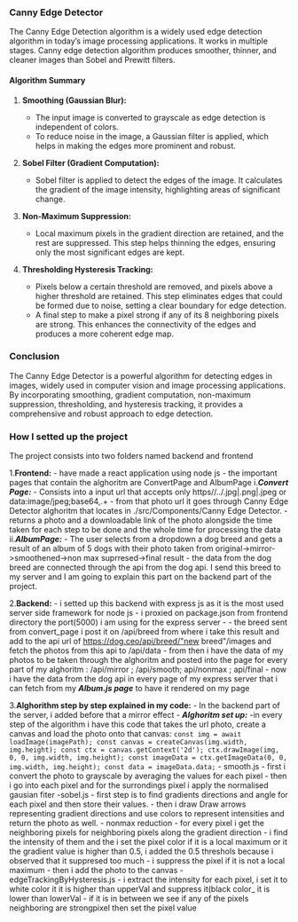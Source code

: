 ### Canny Edge Detector

The Canny Edge Detection algorithm is a widely used edge detection algorithm in today’s image processing applications. It works in multiple stages. Canny edge detection algorithm produces smoother, thinner, and cleaner images than Sobel and Prewitt filters.

#### Algorithm Summary

1. **Smoothing (Gaussian Blur):** 
   - The input image is converted to grayscale as edge detection is independent of colors.
   - To reduce noise in the image, a Gaussian filter is applied, which helps in making the edges more prominent and robust.

2. **Sobel Filter (Gradient Computation):**
   - Sobel filter is applied to detect the edges of the image. It calculates the gradient of the image intensity, highlighting areas of significant change.

3. **Non-Maximum Suppression:**
   - Local maximum pixels in the gradient direction are retained, and the rest are suppressed. This step helps thinning the edges, ensuring only the most significant edges are kept.

4. **Thresholding Hysteresis Tracking:**
   - Pixels below a certain threshold are removed, and pixels above a higher threshold are retained. This step eliminates edges that could be formed due to noise, setting a clear boundary for edge detection.
   - A final step to make a pixel strong if any of its 8 neighboring pixels are strong. This enhances the connectivity of the edges and produces a more coherent edge map.

### Conclusion

The Canny Edge Detector is a powerful algorithm for detecting edges in images, widely used in computer vision and image processing applications. By incorporating smoothing, gradient computation, non-maximum suppression, thresholding, and hysteresis tracking, it provides a comprehensive and robust approach to edge detection.

### How I setted up the project

The project consists into two folders named backend and frontend

   1.**Frontend:**
      - have made a react application using node js
      - the important pages that contain the alghoritm are ConvertPage and AlbumPage
         i.***Convert Page:***
            - Consists into a input url that accepts only https//../.jpg|.png|.jpeg or data:image\/jpeg;base64,.+
            - from that photo url it goes through Canny Edge Detector alghoritm that locates in ./src/Components/Canny Edge Detector.
            - returns a photo and a downloadable link of the photo alongside the time taken for each step to be done and the whole time for processing the data
         ii.***AlbumPage:***
            - The user selects from a dropdown a dog breed and gets a result of an album of 5 dogs with their photo taken from original->mirror->smoothened->non max suprresed->final result
            - the data from the dog breed are connected through the api from the dog api. I send this breed to my server and I am going to explain this part on the backend part of the project.

   2.**Backend:**
      - i setted up this backend with express js as it is the most used server side framework for node js
      - i proxied on package.json from frontend directory the port(5000) i am using for the express server
      -
      - the breed sent from convert_page i post it on /api/breed from where i take this result and add to the api url of https://dog.ceo/api/breed/"new breed"/images and fetch the photos from this api to /api/data
      - from then i have the data of my photos to be taken through the alghoritm and posted into the page for every part of my alghoritm : /api/mirror ; /api/smooth; api/nonmax ; api/final
      - now i have the data from the dog api in every page of my express server that i can fetch from my ***Album.js page*** to have it rendered on my page

   3.**Alghorithm step by step explained in my code:**
      - In the backend part of the server, i added before that a mirror effect 
         - ***Alghoritm set up:***
            -in every step of the algorithm i have this code that takes the url photo, create a canvas and load the photo onto that canvas: 
               ```
               const img = await loadImage(imagePath);
               const canvas = createCanvas(img.width, img.height);
               const ctx = canvas.getContext('2d');
               ctx.drawImage(img, 0, 0, img.width, img.height);
               const imageData = ctx.getImageData(0, 0, img.width, img.height);
               const data = imageData.data;
               ```
            - smooth.js
               - first i convert the photo to grayscale by averaging the values for each pixel
               - then i go into each pixel and for the surrondings pixel i apply the normalised gausian fiter
            -sobel.js
               - first step is to find gradients directions and angle for each pixel and then store their                values.
               - then i draw Draw arrows representing gradient directions and use colors to represent                      intensities and return the photo as well.
            - nonmax reduction
               - for every pixel i get the neighboring pixels for neighboring pixels along the gradient direction
               - i find the intensity of them and the i set the pixel color if it is a local maximum or it the gradient value is higher than 0.5, i added the 0.5 threshols because i observed that it suppresed too much
               - i suppress the pixel if it is not a local maximum
               - then i add the photo to the canvas
            -edgeTrackingByHysteresis.js
                - i extract the intensity for each pixel, i set it to white color it it is higher than upperVal and suppress it(black color_ it is lower than lowerVal
                - if it is in between we see if any of the pixels neighboring are strongpixel then set the pixel value 
               
               
